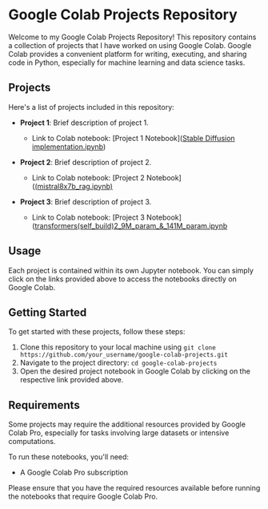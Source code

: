 # Google Colab Projects Repository

Welcome to my Google Colab Projects Repository! This repository contains a collection of projects that I have worked on using Google Colab. Google Colab provides a convenient platform for writing, executing, and sharing code in Python, especially for machine learning and data science tasks.

## Projects

Here's a list of projects included in this repository:

- **Project 1**: Brief description of project 1.
  - Link to Colab notebook: [Project 1 Notebook]([Stable Diffusion implementation.ipynb](https://github.com/koopatroopa787/Google-colab/blob/afc736e70dfdb544025c189e44cc1c26a5ebd155/Stable%20Diffusion%20implementation.ipynb))

- **Project 2**: Brief description of project 2.
  - Link to Colab notebook: [Project 2 Notebook]([(mistral8x7b_rag.ipynb)](https://github.com/koopatroopa787/Google-colab/blob/0b76292edec2c9b4277b04c8f82592564ad56e64/mistral8x7b_rag.ipynb)

- **Project 3**: Brief description of project 3.
  - Link to Colab notebook: [Project 3 Notebook]([transformers(self_build)2_9M_param_&_141M_param.ipynb](https://github.com/koopatroopa787/Google-colab/blob/535d048905614d828978263fae6dba3be5905342/transformers(self_build)%5B2_9M_param_%26_141M_param%5D.ipynb)

## Usage

Each project is contained within its own Jupyter notebook. You can simply click on the links provided above to access the notebooks directly on Google Colab.

## Getting Started

To get started with these projects, follow these steps:

1. Clone this repository to your local machine using `git clone https://github.com/your_username/google-colab-projects.git`
2. Navigate to the project directory: `cd google-colab-projects`
3. Open the desired project notebook in Google Colab by clicking on the respective link provided above.

## Requirements

Some projects may require the additional resources provided by Google Colab Pro, especially for tasks involving large datasets or intensive computations.

To run these notebooks, you'll need:

- A Google Colab Pro subscription

Please ensure that you have the required resources available before running the notebooks that require Google Colab Pro.
